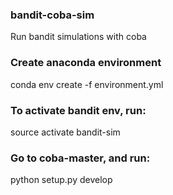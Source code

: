 ### bandit-coba-sim
Run bandit simulations with coba

### Create anaconda environment
conda env create -f environment.yml

### To activate bandit env, run:
source activate bandit-sim

### Go to coba-master, and run:
python setup.py develop
